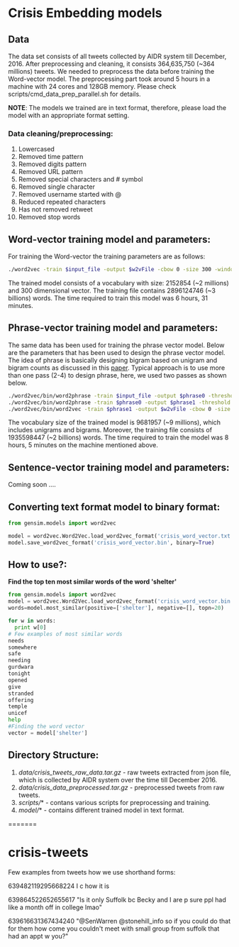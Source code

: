 # Crisis Embedding models

## Data
The data set consists of all tweets collected by AIDR system till December, 2016. After preprocessing and cleaning, it consists 364,635,750 (~364 millions) tweets. We needed to preprocess the data before training the Word-vector model. The preprocessing part took around 5 hours in a machine with 24 cores and 128GB memory. Please check scripts/cmd_data_prep_parallel.sh for details.

**NOTE**: The models we trained are in text format, therefore, please load the model with an appropriate format setting.

### Data cleaning/preprocessing:
1. Lowercased
2. Removed time pattern
3. Removed digits pattern
4. Removed URL pattern    
5. Removed special characters and # symbol
6. Removed single character
7. Removed username started with @
8. Reduced repeated characters
9. Has not removed retweet
10. Removed stop words


## Word-vector training model and parameters:
For training the Word-vector the training parameters are as follows:

```sh
./word2vec -train $input_file -output $w2vFile -cbow 0 -size 300 -window 5 -alpha 0.025 -negative 5 -hs 1 -sample 1e-4 -threads 24 -binary 0 -iter 15 -min-count 5 -save-vocab $vocabFile
```
The trained model consists of a vocabulary with size: 2152854 (~2 millions) and 300 dimensional vector. The training file contains 2896124746 (~3 billions) words.
The time required to train this model was 6 hours, 31 minutes.


## Phrase-vector training model and parameters:
The same data has been used for training the phrase vector model. Below are the parameters that has been used to design the phrase vector model. The idea of phrase is basically designing bigram based on unigram and bigram counts as discussed in this [paper](https://papers.nips.cc/paper/5021-distributed-representations-of-words-and-phrases-and-their-compositionality.pdf). Typical approach is to use more than one pass (2-4) to design phrase, here, we used two passes as shown below.  

```sh
./word2vec/bin/word2phrase -train $input_file -output $phrase0 -threshold 100 -debug 2
./word2vec/bin/word2phrase -train $phrase0 -output $phrase1 -threshold 50 -debug 2
./word2vec/bin/word2vec -train $phrase1 -output $w2vFile -cbow 0 -size 300 -window 5 -alpha 0.025 -negative 5 -hs 1 -sample 1e-4 -threads 40 -binary 0 -iter 15 -min-count 5 -save-vocab $vocabFile
```

The vocabulary size of the trained model is 9681957 (~9 millions), which includes unigrams and bigrams. Moreover, the training file consists of 1935598447 (~2 billions) words. The time required to train the model was 8 hours, 5 minutes on the machine mentioned above.

## Sentence-vector training model and parameters:
Coming soon ....

## Converting text format model to binary format:

```python
from gensim.models import word2vec

model = word2vec.Word2Vec.load_word2vec_format('crisis_word_vector.txt', binary=False)
model.save_word2vec_format('crisis_word_vector.bin', binary=True)

```


## How to use?:
**Find the top ten most similar words of the word 'shelter'**

```python
from gensim.models import word2vec
model = word2vec.Word2Vec.load_word2vec_format('crisis_word_vector.bin', binary=True)
words=model.most_similar(positive=['shelter'], negative=[], topn=20)

for w in words:
  print w[0]
# Few examples of most similar words
needs
somewhere
safe
needing
gurdwara
tonight
opened
give
stranded
offering
temple
unicef
help
#Finding the word vector
vector = model['shelter']
```

## Directory Structure:
1. *data/crisis_tweets_raw_data.tar.gz* - raw tweets extracted from json file, which is collected by AIDR system over the time till December 2016.
2. *data/crisis_data_preprocessed.tar.gz* - preprocessed tweets from raw tweets.
3. *scripts/** - contans various scripts for preprocessing and training.
4. *model/** - contains different trained model in text format.


=======
# crisis-tweets

Few examples from tweets how we use shorthand forms:

639482119295668224
I c how it is

639864522652655617	"Is it only Suffolk bc Becky and I are p sure ppl had like a month off in college lmao"


639616631367434240	"@SenWarren @stonehill_info so if you could do that for them how come you couldn't meet with small group from suffolk that had an appt w you?"
